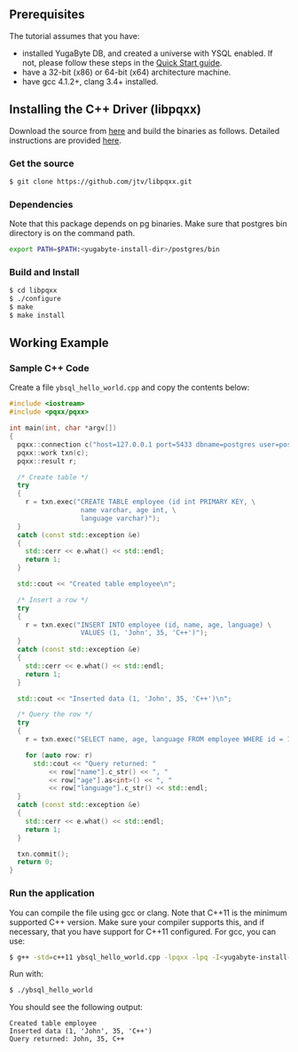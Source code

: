 
## Prerequisites

The tutorial assumes that you have:

- installed YugaByte DB, and created a universe with YSQL enabled. If not, please follow these steps in the [Quick Start guide](../../../quick-start/explore-ysql).
- have a 32-bit (x86) or 64-bit (x64) architecture machine.
- have gcc 4.1.2+, clang 3.4+ installed.

## Installing the C++ Driver (libpqxx)

Download the source from [here](https://github.com/jtv/libpqxx) and build the binaries as follows. Detailed instructions are provided [here](https://github.com/jtv/libpqxx).

### Get the source 

```sh
$ git clone https://github.com/jtv/libpqxx.git
```

### Dependencies 

Note that this package depends on pg binaries. Make sure that postgres bin directory is on the command path.

```sh
export PATH=$PATH:<yugabyte-install-dir>/postgres/bin
```

### Build and Install

```sh
$ cd libpqxx
$ ./configure
$ make
$ make install
```

## Working Example

### Sample C++ Code

Create a file `ybsql_hello_world.cpp` and copy the contents below:

```cpp
#include <iostream>
#include <pqxx/pqxx>

int main(int, char *argv[])
{
  pqxx::connection c("host=127.0.0.1 port=5433 dbname=postgres user=postgres password=postgres");
  pqxx::work txn(c);
  pqxx::result r;

  /* Create table */
  try 
  {
    r = txn.exec("CREATE TABLE employee (id int PRIMARY KEY, \
                  name varchar, age int, \
                  language varchar)");
  }
  catch (const std::exception &e)
  {
    std::cerr << e.what() << std::endl;
    return 1;
  }

  std::cout << "Created table employee\n";

  /* Insert a row */
  try 
  {
    r = txn.exec("INSERT INTO employee (id, name, age, language) \
                  VALUES (1, 'John', 35, 'C++')");
  }
  catch (const std::exception &e)
  {
    std::cerr << e.what() << std::endl;
    return 1;
  }

  std::cout << "Inserted data (1, 'John', 35, 'C++')\n";

  /* Query the row */
  try 
  {
    r = txn.exec("SELECT name, age, language FROM employee WHERE id = 1");

    for (auto row: r)
      std::cout << "Query returned: " 
          << row["name"].c_str() << ", "
          << row["age"].as<int>() << ", "
          << row["language"].c_str() << std::endl;
  }
  catch (const std::exception &e)
  {
    std::cerr << e.what() << std::endl;
    return 1;
  }

  txn.commit();
  return 0;
}
```

### Run the application

You can compile the file using gcc or clang. Note that C++11 is the minimum supported C++ version. Make sure your compiler supports this, and if necessary, that you have support for C++11 configured. For gcc, you can use:

```sh
$ g++ -std=c++11 ybsql_hello_world.cpp -lpqxx -lpq -I<yugabyte-install-dir>/postgres/include -o ybsql_hello_world
```

Run with:

```sh
$ ./ybsql_hello_world
```

You should see the following output:

```
Created table employee
Inserted data (1, 'John', 35, 'C++')
Query returned: John, 35, C++ 
```
